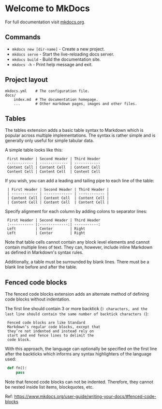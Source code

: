 # Welcome to MkDocs

For full documentation visit [mkdocs.org](https://www.mkdocs.org).

## Commands

* `mkdocs new [dir-name]` - Create a new project.
* `mkdocs serve` - Start the live-reloading docs server.
* `mkdocs build` - Build the documentation site.
* `mkdocs -h` - Print help message and exit.

## Project layout

    mkdocs.yml    # The configuration file.
    docs/
        index.md  # The documentation homepage.
        ...       # Other markdown pages, images and other files.

## Tables
 The tables extension adds a basic table syntax to Markdown which is popular across multiple implementations. The syntax is rather simple and is generally only useful for simple tabular data.
 
 A simple table looks like this:
 
```
 First Header | Second Header | Third Header
 ------------ | ------------- | ------------
 Content Cell | Content Cell  | Content Cell
 Content Cell | Content Cell  | Content Cell
```
If you wish, you can add a leading and tailing pipe to each line of the table:
```
 | First Header | Second Header | Third Header |
 | ------------ | ------------- | ------------ |
 | Content Cell | Content Cell  | Content Cell |
 | Content Cell | Content Cell  | Content Cell |
```
Specify alignment for each column by adding colons to separator lines:
```
 First Header | Second Header | Third Header
 :----------- |:-------------:| -----------:
 Left         | Center        | Right
 Left         | Center        | Right
```
Note that table cells cannot contain any block level elements and cannot contain multiple lines of text. They can, however, include inline Markdown as defined in Markdown's syntax rules.
 
 Additionally, a table must be surrounded by blank lines. There must be a blank line before and after the table.
 
## Fenced code blocks
The fenced code blocks extension adds an alternate method of defining code blocks without indentation.

The first line should contain 3 or more backtick (```) characters, and the last line should contain the same number of backtick characters (```):

```
 Fenced code blocks are like Standard
 Markdown’s regular code blocks, except that
 they’re not indented and instead rely on
 start and end fence lines to delimit the
 code block.
```
 
With this approach, the language can optionally be specified on the first line after the backticks which informs any syntax highlighters of the language used:
 
```python
 def fn():
     pass
```
 
Note that fenced code blocks can not be indented. Therefore, they cannot be nested inside list items, blockquotes, etc.

Ref: https://www.mkdocs.org/user-guide/writing-your-docs/#fenced-code-blocks